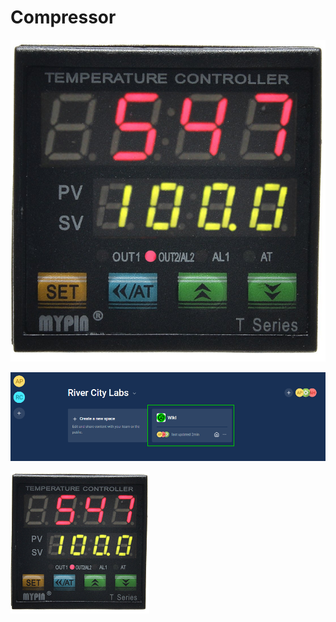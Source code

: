 # Compressor



![Franken-pressor](../.gitbook/assets/image%20%2845%29.png)



![Water seperator](../.gitbook/assets/image%20%2831%29.png)

![Metal Shop Air Station](../.gitbook/assets/image%20%287%29.png)



